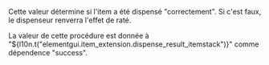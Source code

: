Cette valeur détermine si l'item a été dispensé "correctement". Si c'est faux, le dispenseur renverra l'effet de raté.

La valeur de cette procédure est donnée à "${l10n.t("elementgui.item_extension.dispense_result_itemstack")}" comme dépendence "success".